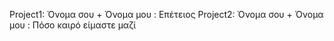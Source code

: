 Project1: Όνομα σου + Όνομα μου : Επέτειος 
Project2: Όνομα σου + Όνομα μου : Πόσο καιρό είμαστε μαζί
